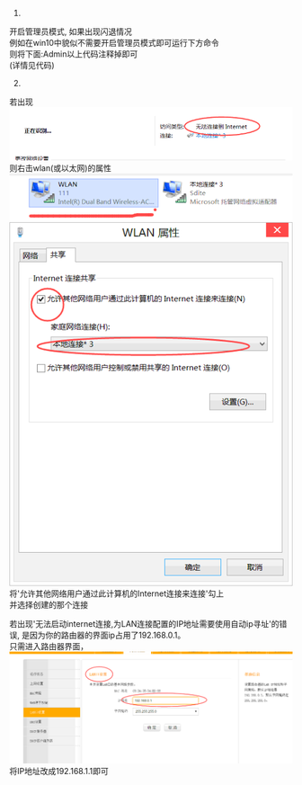 1.   
开启管理员模式, 如果出现闪退情况  
例如在win10中貌似不需要开启管理员模式即可运行下方命令  
则将下面:Admin以上代码注释掉即可  
(详情见代码) 

2.  
若出现![](1.gif)   
则右击wlan(或以太网)的属性  
![](2.gif)  
![](3.gif)  
将'允许其他网络用户通过此计算机的Internet连接来连接'勾上  
并选择创建的那个连接  
  
若出现'无法启动internet连接,为LAN连接配置的IP地址需要使用自动ip寻址'的错误, 是因为你的路由器的界面ip占用了192.168.0.1。  
只需进入路由器界面，  
![](4.gif)   
将IP地址改成192.168.1.1即可
